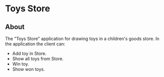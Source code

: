 # Toys Store

## About

The "Toys Store" application for drawing toys in a children's goods store. In the
application the client can:

- Add toy in Store.
- Show all toys from Store.
- Win toy.
- Show won toys.
